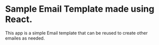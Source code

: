 # Sample Email Template made using React.

This app is a simple Email template that can be reused to create other emailes as needed.
